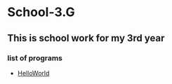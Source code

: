 # School-3.G

## This is school work for my 3rd year

### list of programs
- [HelloWorld](https://github.com/GhostTales/School-3.G/tree/main/Helloworld)

